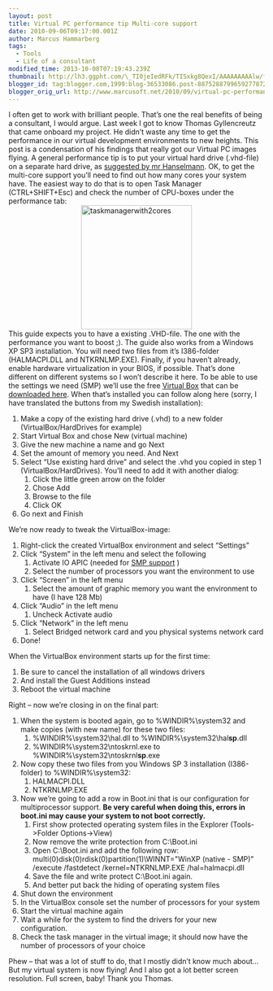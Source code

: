 ```yaml
---
layout: post
title: Virtual PC performance tip Multi-core support
date: 2010-09-06T09:17:00.001Z
author: Marcus Hammarberg
tags:
  - Tools
  - Life of a consultant
modified_time: 2013-10-08T07:19:43.239Z
thumbnail: http://lh3.ggpht.com/\_TI0jeIedRFk/TISxkg8QexI/AAAAAAAAAlw/f0yoCKtF7YY/s72-c/taskmanagerwith2cores_thumb.jpg?imgmax=800
blogger_id: tag:blogger.com,1999:blog-36533086.post-8875288799659277872
blogger_orig_url: http://www.marcusoft.net/2010/09/virtual-pc-performance-tip-multi-core.html
---
```





I often get to work with brilliant people. That’s one the real benefits
of being a consultant, I would argue. Last week I got to know Thomas
Gyllencreutz that came onboard my project. He didn’t waste any time to
get the performance in our virtual development environments to new
heights. This post is a condensation of his findings that really got our
Virtual PC images flying.
A general performance tip is to put your virtual hard drive (.vhd-file)
on a separate hard drive, as <a
href="http://www.hanselman.com/blog/VMPerformanceChecklistBeforeYouComplainThatYourVirtualMachineIsSlow.aspx"
target="_blank">suggested by mr Hanselmann</a>.
OK, to get the multi-core support you’ll need to find out how many cores
your system have. The easiest way to do that is to open Task Manager
(CTRL+SHIFT+Esc) and check the number of CPU-boxes under the performance
tab:
[<img
src="http://lh3.ggpht.com/_TI0jeIedRFk/TISxkg8QexI/AAAAAAAAAlw/f0yoCKtF7YY/taskmanagerwith2cores_thumb.jpg?imgmax=800"
title="taskmanagerwith2cores" data-border="0"
style="border-bottom-width: 0px; border-left-width: 0px; border-right-width: 0px; border-top-width: 0px; display: block; float: none; margin-left: auto; margin-right: auto;"
width="218" height="244" alt="taskmanagerwith2cores" />](http://lh3.ggpht.com/_TI0jeIedRFk/TISxkNZ28wI/AAAAAAAAAls/6TLk7gxM058/s1600-h/taskmanagerwith2cores%5B2%5D.jpg)
This guide expects you to have a existing .VHD-file. The one with the
performance you want to boost ;). The guide also works from a Windows XP
SP3 installation. You will need two files from it’s I386-folder
(HALMACPI.DLL and NTKRNLMP.EXE).
Finally, if you haven’t already, enable hardware virtualization in your
BIOS, if possible. That’s done different on different systems so I won’t
describe it here.
To be able to use the settings we need (SMP) we’ll use the free
<a href="http://www.virtualbox.org/" target="_blank">Virtual Box</a>
that can be <a href="http://www.virtualbox.org/wiki/Downloads"
target="_blank">downloaded here</a>. When that’s installed you can
follow along here (sorry, I have translated the buttons from my Swedish
installation):

1. Make a copy of the existing hard drive (.vhd) to a new folder
    (VirtualBox/HardDrives for example)
2. Start Virtual Box and chose New (virtual machine)
3. Give the new machine a name and go Next
4. Set the amount of memory you need. And Next
5. Select “Use existing hard drive” and select the .vhd you copied in
    step 1 (VirtualBox/HardDrives). You’ll need to add it with another
    dialog:
    1. Click the little green arrow on the folder
    2. Chose Add
    3. Browse to the file
    4. Click OK
6. Go next and Finish

We’re now ready to tweak the VirtualBox-image:

1. Right-click the created VirtualBox environment and select “Settings”
2. Click “System” in the left menu and select the following
    1. Activate IO APIC (needed for
        <a href="http://en.wikipedia.org/wiki/Symmetric_Multi-Processing"
        target="_blank">SMP support</a> )
    2. Select the number of processors you want the environment to use
3. Click “Screen” in the left menu
    1. Select the amount of graphic memory you want the environment to
        have (I have 128 Mb)
4. Click “Audio” in the left menu
    1. Uncheck Activate audio
5. Click “Network” in the left menu
    1. Select Bridged network card and you physical systems network
        card
6. Done!

When the VirtualBox environment starts up for the first time:

1. Be sure to cancel the installation of all windows drivers
2. And install the Guest Additions instead
3. Reboot the virtual machine

Right – now we’re closing in on the final part:

1. When the system is booted again, go to %WINDIR%\system32 and make
    copies (with new name) for these two files:
    1. %WINDIR%\system32\hal.dll to %WINDIR%\system32\hal**sp**.dll
    2. %WINDIR%\system32\ntoskrnl.exe to
        %WINDIR%\system32\ntoskrnl**sp**.exe
2. Now copy these two files from you Windows SP 3 installation
    (I386-folder) to %WINDIR%\system32:
    1. HALMACPI.DLL
    2. NTKRNLMP.EXE
3. Now we’re going to add a row in Boot.ini that is our configuration
    for multiprocessor support. **Be very careful when doing this,
    errors in boot.ini may cause your system to not boot correctly.**
    1. First show protected operating system files in the Explorer
        (Tools-\>Folder Options-\>View)
    2. Now remove the write protection from C:\Boot.ini
    3. Open C:\Boot.ini and add the following row:
       multi(0)disk(0)rdisk(0)partition(1)\WINNT="WinXP (native - SMP)"
        /execute /fastdetect /kernel=NTKRNLMP.EXE /hal=halmacpi.dll
    4. Save the file and write protect C:\Boot.ini again.
    5. And better put back the hiding of operating system files
4. Shut down the environment
5. In the VirtualBox console set the number of processors for your
    system
6. Start the virtual machine again
7. Wait a while for the system to find the drivers for your new
    configuration.
8. Check the task manager in the virtual image; it should now have the
    number of processors of your choice

Phew – that was a lot of stuff to do, that I mostly didn’t know much
about… But my virtual system is now flying! And I also got a lot better
screen resolution. Full screen, baby!
Thank you Thomas.
